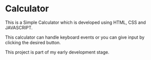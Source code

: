 # Calculator

This is a Simple Calculator which is developed using HTML, CSS and JAVASCRIPT.

This calculator can handle keyboard events or you can give input by clicking the desired button.

This project is part of my early development stage.


